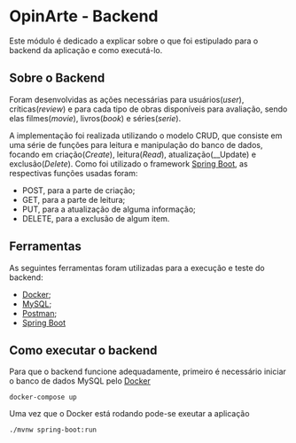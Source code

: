 # OpinArte - Backend

Este módulo é dedicado a explicar sobre o que foi estipulado para o backend da aplicação e como executá-lo.

## Sobre o Backend

Foram desenvolvidas as ações necessárias para usuários(_user_), críticas(_review_) e para cada tipo de obras disponíveis para avaliação, sendo elas filmes(_movie_), livros(_book_) e séries(_serie_). 

A implementação foi realizada utilizando o modelo CRUD, que consiste em uma série de funções para leitura e manipulação do banco de dados, focando em criação(_Create_), leitura(_Read_), atualização(__Update) e exclusão(_Delete_). Como foi utilizado o framework [Spring Boot](https://spring.io/), as respectivas funções usadas foram:

* POST, para a parte de criação;
* GET, para a parte de leitura;
* PUT, para a atualização de alguma informação;
* DELETE, para a exclusão de algum item.

## Ferramentas

As seguintes ferramentas foram utilizadas para a execução e teste do backend:
* [Docker](https://www.docker.com/);
* [MySQL](https://www.mysql.com/);
* [Postman](https://www.postman.com/);
* [Spring Boot](https://spring.io/)

## Como executar o backend

Para que o backend funcione adequadamente, primeiro é necessário iniciar o banco de dados MySQL pelo [Docker](https://www.docker.com/)

```console
docker-compose up
```

Uma vez que o Docker está rodando pode-se exeutar a aplicação
```console
./mvnw spring-boot:run 
```
